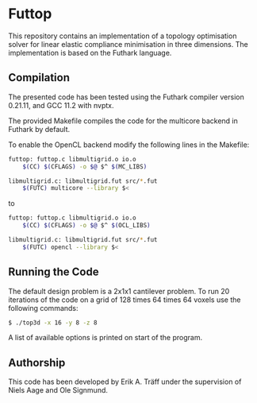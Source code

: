 # Futtop
This repository contains an implementation of a topology  optimisation solver for linear  elastic compliance minimisation in three dimensions. The implementation is based on the Futhark language.

## Compilation
The presented code has been tested using the Futhark compiler version 0.21.11, and GCC 11.2 with nvptx. 

The provided Makefile compiles the code for the multicore backend in Futhark by default. 

To enable the OpenCL backend modify the following lines in the Makefile:
```bash
futtop: futtop.c libmultigrid.o io.o
	$(CC) $(CFLAGS) -o $@ $^ $(MC_LIBS)

libmultigrid.c: libmultigrid.fut src/*.fut
	$(FUTC) multicore --library $<
```
   
to
```bash
futtop: futtop.c libmultigrid.o io.o
	$(CC) $(CFLAGS) -o $@ $^ $(OCL_LIBS)

libmultigrid.c: libmultigrid.fut src/*.fut
	$(FUTC) opencl --library $<
```

## Running the Code
The default design problem is a 2x1x1 cantilever problem. To run 20 iterations of the code on a grid of 128 times 64 times 64 voxels use the following commands:
```bash
$ ./top3d -x 16 -y 8 -z 8
```

A list of available options is printed on start of the program.

## Authorship
This code has been developed by Erik A. Träff under the supervision of Niels Aage and Ole Signmund.
